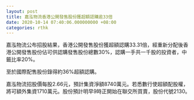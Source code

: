 ```yaml
---
layout: post
title: 嘉泓物流香港公開發售股份獲超額認購逾33倍
date: 2020-10-14 07:40:06.000000000 +08:00
categories: rthk
---
```


嘉泓物流公布招股結果，香港公開發售股份獲超額認購33.31倍，經重新分配後香港公開發售股份佔可供認購發售股份總數30%，認購一手共一千股的投資者，中籤比率20%。

至於國際配售股份錄得約36%超額認購。

嘉泓物流招股價每股2.66元，預計集資淨額8740萬元。若悉數行使超額配股權，將可額外集資1710萬元。股份預計明早9時正開始在聯交所買賣，股份代號2130。
